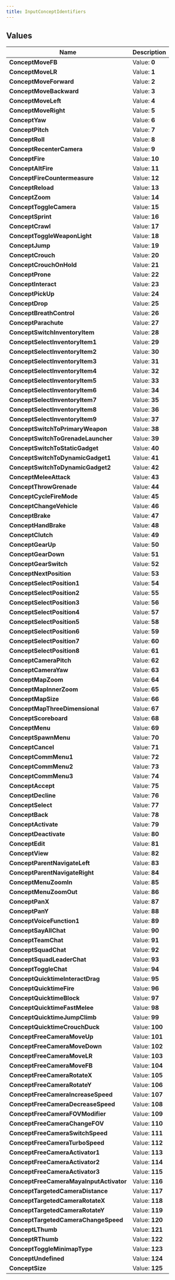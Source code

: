 ```yaml
---
title: InputConceptIdentifiers
---
```


## Values
| Name | Description |
| ---- | ----------- |
| **ConceptMoveFB** | Value: **0** |
| **ConceptMoveLR** | Value: **1** |
| **ConceptMoveForward** | Value: **2** |
| **ConceptMoveBackward** | Value: **3** |
| **ConceptMoveLeft** | Value: **4** |
| **ConceptMoveRight** | Value: **5** |
| **ConceptYaw** | Value: **6** |
| **ConceptPitch** | Value: **7** |
| **ConceptRoll** | Value: **8** |
| **ConceptRecenterCamera** | Value: **9** |
| **ConceptFire** | Value: **10** |
| **ConceptAltFire** | Value: **11** |
| **ConceptFireCountermeasure** | Value: **12** |
| **ConceptReload** | Value: **13** |
| **ConceptZoom** | Value: **14** |
| **ConceptToggleCamera** | Value: **15** |
| **ConceptSprint** | Value: **16** |
| **ConceptCrawl** | Value: **17** |
| **ConceptToggleWeaponLight** | Value: **18** |
| **ConceptJump** | Value: **19** |
| **ConceptCrouch** | Value: **20** |
| **ConceptCrouchOnHold** | Value: **21** |
| **ConceptProne** | Value: **22** |
| **ConceptInteract** | Value: **23** |
| **ConceptPickUp** | Value: **24** |
| **ConceptDrop** | Value: **25** |
| **ConceptBreathControl** | Value: **26** |
| **ConceptParachute** | Value: **27** |
| **ConceptSwitchInventoryItem** | Value: **28** |
| **ConceptSelectInventoryItem1** | Value: **29** |
| **ConceptSelectInventoryItem2** | Value: **30** |
| **ConceptSelectInventoryItem3** | Value: **31** |
| **ConceptSelectInventoryItem4** | Value: **32** |
| **ConceptSelectInventoryItem5** | Value: **33** |
| **ConceptSelectInventoryItem6** | Value: **34** |
| **ConceptSelectInventoryItem7** | Value: **35** |
| **ConceptSelectInventoryItem8** | Value: **36** |
| **ConceptSelectInventoryItem9** | Value: **37** |
| **ConceptSwitchToPrimaryWeapon** | Value: **38** |
| **ConceptSwitchToGrenadeLauncher** | Value: **39** |
| **ConceptSwitchToStaticGadget** | Value: **40** |
| **ConceptSwitchToDynamicGadget1** | Value: **41** |
| **ConceptSwitchToDynamicGadget2** | Value: **42** |
| **ConceptMeleeAttack** | Value: **43** |
| **ConceptThrowGrenade** | Value: **44** |
| **ConceptCycleFireMode** | Value: **45** |
| **ConceptChangeVehicle** | Value: **46** |
| **ConceptBrake** | Value: **47** |
| **ConceptHandBrake** | Value: **48** |
| **ConceptClutch** | Value: **49** |
| **ConceptGearUp** | Value: **50** |
| **ConceptGearDown** | Value: **51** |
| **ConceptGearSwitch** | Value: **52** |
| **ConceptNextPosition** | Value: **53** |
| **ConceptSelectPosition1** | Value: **54** |
| **ConceptSelectPosition2** | Value: **55** |
| **ConceptSelectPosition3** | Value: **56** |
| **ConceptSelectPosition4** | Value: **57** |
| **ConceptSelectPosition5** | Value: **58** |
| **ConceptSelectPosition6** | Value: **59** |
| **ConceptSelectPosition7** | Value: **60** |
| **ConceptSelectPosition8** | Value: **61** |
| **ConceptCameraPitch** | Value: **62** |
| **ConceptCameraYaw** | Value: **63** |
| **ConceptMapZoom** | Value: **64** |
| **ConceptMapInnerZoom** | Value: **65** |
| **ConceptMapSize** | Value: **66** |
| **ConceptMapThreeDimensional** | Value: **67** |
| **ConceptScoreboard** | Value: **68** |
| **ConceptMenu** | Value: **69** |
| **ConceptSpawnMenu** | Value: **70** |
| **ConceptCancel** | Value: **71** |
| **ConceptCommMenu1** | Value: **72** |
| **ConceptCommMenu2** | Value: **73** |
| **ConceptCommMenu3** | Value: **74** |
| **ConceptAccept** | Value: **75** |
| **ConceptDecline** | Value: **76** |
| **ConceptSelect** | Value: **77** |
| **ConceptBack** | Value: **78** |
| **ConceptActivate** | Value: **79** |
| **ConceptDeactivate** | Value: **80** |
| **ConceptEdit** | Value: **81** |
| **ConceptView** | Value: **82** |
| **ConceptParentNavigateLeft** | Value: **83** |
| **ConceptParentNavigateRight** | Value: **84** |
| **ConceptMenuZoomIn** | Value: **85** |
| **ConceptMenuZoomOut** | Value: **86** |
| **ConceptPanX** | Value: **87** |
| **ConceptPanY** | Value: **88** |
| **ConceptVoiceFunction1** | Value: **89** |
| **ConceptSayAllChat** | Value: **90** |
| **ConceptTeamChat** | Value: **91** |
| **ConceptSquadChat** | Value: **92** |
| **ConceptSquadLeaderChat** | Value: **93** |
| **ConceptToggleChat** | Value: **94** |
| **ConceptQuicktimeInteractDrag** | Value: **95** |
| **ConceptQuicktimeFire** | Value: **96** |
| **ConceptQuicktimeBlock** | Value: **97** |
| **ConceptQuicktimeFastMelee** | Value: **98** |
| **ConceptQuicktimeJumpClimb** | Value: **99** |
| **ConceptQuicktimeCrouchDuck** | Value: **100** |
| **ConceptFreeCameraMoveUp** | Value: **101** |
| **ConceptFreeCameraMoveDown** | Value: **102** |
| **ConceptFreeCameraMoveLR** | Value: **103** |
| **ConceptFreeCameraMoveFB** | Value: **104** |
| **ConceptFreeCameraRotateX** | Value: **105** |
| **ConceptFreeCameraRotateY** | Value: **106** |
| **ConceptFreeCameraIncreaseSpeed** | Value: **107** |
| **ConceptFreeCameraDecreaseSpeed** | Value: **108** |
| **ConceptFreeCameraFOVModifier** | Value: **109** |
| **ConceptFreeCameraChangeFOV** | Value: **110** |
| **ConceptFreeCameraSwitchSpeed** | Value: **111** |
| **ConceptFreeCameraTurboSpeed** | Value: **112** |
| **ConceptFreeCameraActivator1** | Value: **113** |
| **ConceptFreeCameraActivator2** | Value: **114** |
| **ConceptFreeCameraActivator3** | Value: **115** |
| **ConceptFreeCameraMayaInputActivator** | Value: **116** |
| **ConceptTargetedCameraDistance** | Value: **117** |
| **ConceptTargetedCameraRotateX** | Value: **118** |
| **ConceptTargetedCameraRotateY** | Value: **119** |
| **ConceptTargetedCameraChangeSpeed** | Value: **120** |
| **ConceptLThumb** | Value: **121** |
| **ConceptRThumb** | Value: **122** |
| **ConceptToggleMinimapType** | Value: **123** |
| **ConceptUndefined** | Value: **124** |
| **ConceptSize** | Value: **125** |

